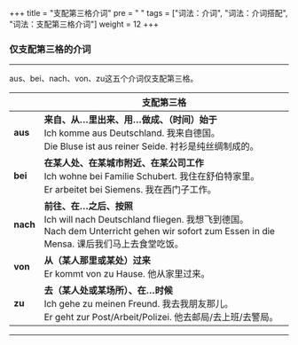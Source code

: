 +++
title = "支配第三格介词"
pre = "<i class='fas fa-arrow-circle-right'></i> "
tags = ["词法：介词", "词法：介词搭配", "词法：支配第三格介词"]
weight = 12
+++

### 仅支配第三格的介词

---

aus、bei、nach、von、zu这五个介词仅支配第三格。

|          | 支配第三格                                                                                                                                                                |
| -------- | ------------------------------------------------------------------------------------------------------------------------------------------------------------------------- |
| **aus**  | **来自、从…里出来、用…做成、（时间）始于**</br>Ich komme aus Deutschland. 我来自德国。</br>Die Bluse ist aus reiner Seide. 衬衫是纯丝绸制成的。                       |
| **bei**  | **在某人处、在某城市附近、在某公司工作**</br>Ich wohne bei Familie Schubert. 我住在舒伯特家里。</br>Er arbeitet bei Siemens. 我在西门子工作。                             |
| **nach** | **前往、在…之后、按照**</br>Ich will nach Deutschland fliegen. 我想飞到德国。</br>Nach dem Unterricht gehen wir sofort zum Essen in die Mensa. 课后我们马上去食堂吃饭。 |
| **von**  | **从（某人那里或某处）过来**</br>Er kommt von zu Hause. 他从家里过来。                                                                                                    |
| **zu**   | **去（某人处或某场所）、在…时候**</br>Ich gehe zu meinen Freund. 我去我朋友那儿。</br>Er geht zur Post/Arbeit/Polizei. 他去邮局/去上班/去警局。                         |

---

<center><i class="fas fa-bookmark"></i></center>
